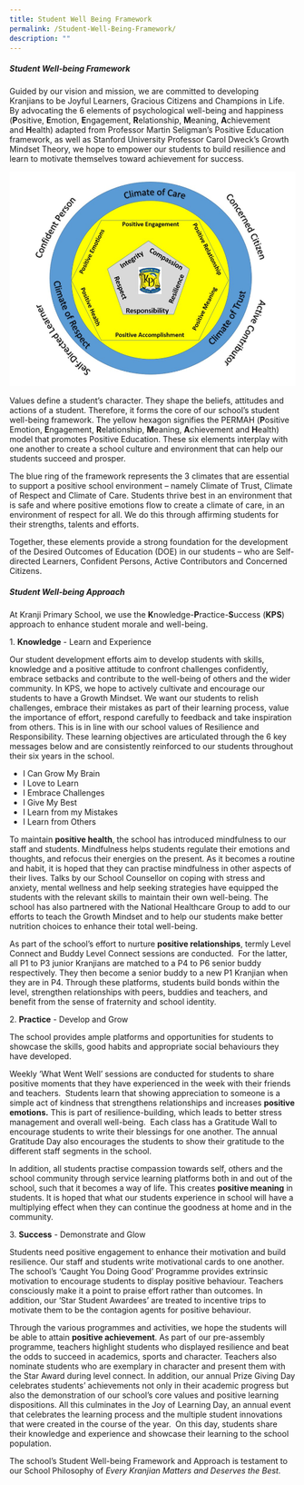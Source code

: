 ```yaml
---
title: Student Well Being Framework
permalink: /Student-Well-Being-Framework/
description: ""
---
```

##### **Student Well-being Framework**

  

Guided by our vision and mission, we are committed to developing Kranjians to be Joyful Learners, Gracious Citizens and Champions in Life. By advocating the 6 elements of psychological well-being and happiness 
(**P**ositive, **E**motion, **E**ngagement, **R**elationship, **M**eaning, **A**chievement and **H**ealth) adapted from Professor Martin Seligman’s Positive Education framework, as well as Stanford University Professor Carol Dweck’s Growth Mindset Theory, we hope to empower our students to build resilience and learn to motivate themselves toward achievement for success.  

![](/images/Our%20Curriculum/Student%20Well%20Being%20Framework/F1.jpg)

Values define a student’s character. They shape the beliefs, attitudes and actions of a student. Therefore, it forms the core of our school’s student well-being framework. The yellow hexagon signifies the PERMAH (**P**ositive Emotion, **E**ngagement, **R**elationship, **M**eaning, **A**chievement and **H**ealth) model that promotes Positive Education. These six elements interplay with one another to create a school culture and environment that can help our students succeed and prosper.

The blue ring of the framework represents the 3 climates that are essential to support a positive school environment – namely Climate of Trust, Climate of Respect and Climate of Care. Students thrive best in an environment that is safe and where positive emotions flow to create a climate of care, in an environment of respect for all. We do this through affirming students for their strengths, talents and efforts.

Together, these elements provide a strong foundation for the development of the Desired Outcomes of Education (DOE) in our students – who are Self-directed Learners, Confident Persons, Active Contributors and Concerned Citizens.

##### **Student Well-being Approach**

  
At Kranji Primary School, we use the **K**nowledge-**P**ractice-**S**uccess (**KPS**) approach to enhance student morale and well-being.  
  
1. **Knowledge** \- Learn and Experience  
  

Our student development efforts aim to develop students with skills, knowledge and a positive attitude to confront challenges confidently, embrace setbacks and contribute to the well-being of others and the wider community. In KPS, we hope to actively cultivate and encourage our students to have a Growth Mindset. We want our students to relish challenges, embrace their mistakes as part of their learning process, value the importance of effort, respond carefully to feedback and take inspiration from others. This is in line with our school values of Resilience and Responsibility. These learning objectives are articulated through the 6 key messages below and are consistently reinforced to our students throughout their six years in the school.

  

*   I Can Grow My Brain
*   I Love to Learn
*   I Embrace Challenges
*   I Give My Best
*   I Learn from my Mistakes
*   I Learn from Others

  

To maintain **positive health**, the school has introduced mindfulness to our staff and students. Mindfulness helps students regulate their emotions and thoughts, and refocus their energies on the present. As it becomes a routine and habit, it is hoped that they can practise mindfulness in other aspects of their lives. Talks by our School Counsellor on coping with stress and anxiety, mental wellness and help seeking strategies have equipped the students with the relevant skills to maintain their own well-being. The school has also partnered with the National Healthcare Group to add to our efforts to teach the Growth Mindset and to help our students make better nutrition choices to enhance their total well-being.

  

As part of the school’s effort to nurture **positive relationships**, termly Level Connect and Buddy Level Connect sessions are conducted.  For the latter, all P1 to P3 junior Kranjians are matched to a P4 to P6 senior buddy respectively. They then become a senior buddy to a new P1 Kranjian when they are in P4. Through these platforms, students build bonds within the level, strengthen relationships with peers, buddies and teachers, and benefit from the sense of fraternity and school identity.

  

2. **Practice** \- Develop and Grow

  

The school provides ample platforms and opportunities for students to showcase the skills, good habits and appropriate social behaviours they have developed.

  

Weekly ‘What Went Well’ sessions are conducted for students to share positive moments that they have experienced in the week with their friends and teachers.  Students learn that showing appreciation to someone is a simple act of kindness that strengthens relationships and increases **positive emotions.** This is part of resilience-building, which leads to better stress management and overall well-being.  Each class has a Gratitude Wall to encourage students to write their blessings for one another. The annual Gratitude Day also encourages the students to show their gratitude to the different staff segments in the school.

  

In addition, all students practise compassion towards self, others and the school community through service learning platforms both in and out of the school, such that it becomes a way of life. This creates **positive meaning** in students. It is hoped that what our students experience in school will have a multiplying effect when they can continue the goodness at home and in the community.

  

3. **Success** \- Demonstrate and Glow

  

Students need positive engagement to enhance their motivation and build resilience. Our staff and students write motivational cards to one another. The school’s ‘Caught You Doing Good’ Programme provides extrinsic motivation to encourage students to display positive behaviour. Teachers consciously make it a point to praise effort rather than outcomes. In addition, our ‘Star Student Awardees’ are treated to incentive trips to motivate them to be the contagion agents for positive behaviour.  

  

Through the various programmes and activities, we hope the students will be able to attain **positive achievement**. As part of our pre-assembly programme, teachers highlight students who displayed resilience and beat the odds to succeed in academics, sports and character. Teachers also nominate students who are exemplary in character and present them with the Star Award during level connect. In addition, our annual Prize Giving Day celebrates students’ achievements not only in their academic progress but also the demonstration of our school’s core values and positive learning dispositions. All this culminates in the Joy of Learning Day, an annual event that celebrates the learning process and the multiple student innovations that were created in the course of the year.  On this day, students share their knowledge and experience and showcase their learning to the school population.

  

The school’s Student Well-being Framework and Approach is testament to our School Philosophy of _Every Kranjian Matters and Deserves the Best._